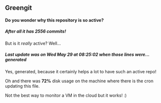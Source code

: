 ## Greengit

#### Do you wonder why this repository is so active?

##### After all it has 2556 commits!

But is it *really* active? Well...

##### Last update was on Wed May 29 at 08:25:02 when those lines were... generated

Yes, generated, because it certainly helps a lot to have such an active repo!

Oh and there was **72%** disk usage on the machine
where there is the cron updating this file.

Not the best way to monitor a VM in the cloud but it works! :)
